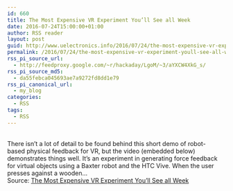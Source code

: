 ```yaml
---
id: 660
title: The Most Expensive VR Experiment You’ll See all Week
date: 2016-07-24T15:00:00+01:00
author: RSS reader
layout: post
guid: http://www.uelectronics.info/2016/07/24/the-most-expensive-vr-experiment-youll-see-all-week/
permalink: /2016/07/24/the-most-expensive-vr-experiment-youll-see-all-week/
rss_pi_source_url:
  - http://feedproxy.google.com/~r/hackaday/LgoM/~3/aYXCW4XkG_s/
rss_pi_source_md5:
  - da55febca045693ae7a9272fd8dd1e79
rss_pi_canonical_url:
  - my_blog
categories:
  - RSS
tags:
  - RSS
---
```

&#013;  
There isn’t a lot of detail to be found behind this short demo of robot-based physical feedback for VR, but the video (embedded below) demonstrates things well. It’s an experiment in generating force feedback for virtual objects using a Baxter robot and the HTC Vive. When the user presses against a wooden…&#013;  
Source: <a href="http://feedproxy.google.com/~r/hackaday/LgoM/~3/aYXCW4XkG_s/" target="_blank">The Most Expensive VR Experiment You’ll See all Week</a>